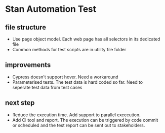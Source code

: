 # Stan Automation Test

## file structure
- Use page object model. Each web page has all selectors in its dedicated file
- Common methods for test scripts are in utility file folder

## improvements
- Cypress doesn't support hover. Need a workaround
- Parameterised tests. The test data is hard coded so far. Need to seperate test data from test cases

## next step
- Reduce the execution time. Add support to parallel excecution.
- Add CI tool and report. The execution can be triggered by code commit or scheduled and the test report can be sent out to stakeholders.
